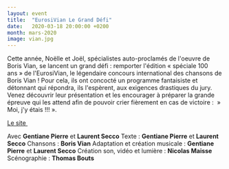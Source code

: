```yaml
---
layout: event
title:  "EurosiVian Le Grand Défi"
date:   2020-03-18 20:00:00 +0200
month: mars-2020
image: vian.jpg
---
```



Cette année, Noëlle et Joël, spécialistes auto-proclamés de l'oeuvre de Boris Vian, se lancent un grand défi : remporter l'édition « spéciale 100 ans » de l'EurosiVian, le légendaire concours international des chansons de Boris Vian ! Pour cela, ils ont concocté un programme fantaisiste et détonnant qui répondra, ils l'espèrent, aux exigences drastiques du jury. Venez découvrir leur présentation et les encourager à préparer la grande épreuve qui les attend afin de pouvoir crier fièrement en cas de victoire :  » Moi, j'y étais !!! ».

[Le site ](https://www.lesbisonsravis.com/les-spectacles)

Avec **Gentiane Pierre** et **Laurent Secco**
Texte : **Gentiane Pierre** et **Laurent Secco**
Chansons : **Boris Vian**
Adaptation et création musicale : **Gentiane Pierre** et **Laurent Secco**
Création son, vidéo et lumière : **Nicolas Maisse**
Scénographie : **Thomas Bouts**
